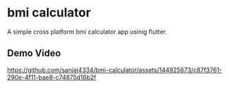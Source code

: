 # bmi calculator
 A simple cross platform bmi calculator app usinig flutter.

## Demo Video
https://github.com/sanjai4334/bmi-calculator/assets/144925673/c87f3761-290e-4f11-bae8-c74875d16b2f